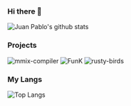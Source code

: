 ### Hi there 👋

<!--
**juanpablocruz/juanpablocruz** is a ✨ _special_ ✨ repository because its `README.md` (this file) appears on your GitHub profile.

Here are some ideas to get you started:

- 🔭 I’m currently working on ...
- 🌱 I’m currently learning ...
- 👯 I’m looking to collaborate on ...
- 🤔 I’m looking for help with ...
- 💬 Ask me about ...
- 📫 How to reach me: ...
- 😄 Pronouns: ...
- ⚡ Fun fact: ...
-->
![Juan Pablo's github stats](https://github-readme-stats.vercel.app/api?username=juanpablocruz&show_icons=true)
### Projects
![mmix-compiler](https://github-readme-stats.vercel.app/api/pin/?username=juanpablocruz&repo=mmix-compiler&cache_seconds=86400&theme=default)
![FunK](https://github-readme-stats.vercel.app/api/pin/?username=juanpablocruz&repo=FunK&cache_seconds=86400&theme=default)
![rusty-birds](https://github-readme-stats.vercel.app/api/pin/?username=juanpablocruz&repo=rusty-birds&cache_seconds=86400&theme=default)
### My Langs
![Top Langs](https://github-readme-stats.vercel.app/api/top-langs/?username=juanpablocruz&show_icons=true)
